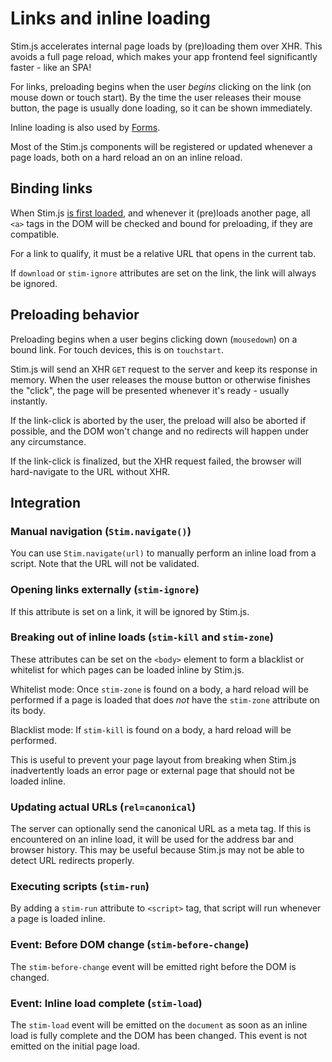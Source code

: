 # Links and inline loading
Stim.js accelerates internal page loads by (pre)loading them over XHR. This avoids a full page reload, which makes your app frontend feel significantly faster - like an SPA!

For links, preloading begins when the user *begins* clicking on the link (on mouse down or touch start). By the time the user releases their mouse button, the page is usually done loading, so it can be shown immediately.

Inline loading is also used by [Forms](./forms.md).

Most of the Stim.js components will be registered or updated whenever a page loads, both on a hard reload an on an inline reload. 

## Binding links
When Stim.js [is first loaded](installation.md), and whenever it (pre)loads another page, all `<a>` tags in the DOM will be checked and bound for preloading, if they are compatible.

For a link to qualify, it must be a relative URL that opens in the current tab.

If `download` or `stim-ignore` attributes are set on the link, the link will always be ignored.

## Preloading behavior
Preloading begins when a user begins clicking down (`mousedown`) on a bound link. For touch devices, this is on `touchstart`.

Stim.js will send an XHR `GET` request to the server and keep its response in memory. When the user releases the mouse button or otherwise finishes the "click", the page will be presented whenever it's ready - usually instantly.


If the link-click is aborted by the user, the preload will also be aborted if possible, and the DOM won't change and no redirects will happen under any circumstance.

If the link-click is finalized, but the XHR request failed, the browser will hard-navigate to the URL without XHR.

## Integration

### Manual navigation (`Stim.navigate()`)
You can use `Stim.navigate(url)` to manually perform an inline load from a script. Note that the URL will not be validated.

### Opening links externally (`stim-ignore`)
If this attribute is set on a link, it will be ignored by Stim.js.

### Breaking out of inline loads (`stim-kill` and `stim-zone`)
These attributes can be set on the `<body>` element to form a blacklist or whitelist for which pages can be loaded inline by Stim.js.

Whitelist mode: Once `stim-zone` is found on a body, a hard reload will be performed if a page is loaded that does *not* have the `stim-zone` attribute on its body.

Blacklist mode: If `stim-kill` is found on a body, a hard reload will be performed.

This is useful to prevent your page layout from breaking when Stim.js inadvertently loads an error page or external page that should not be loaded inline.     

### Updating actual URLs (`rel=canonical`)
The server can optionally send the canonical URL as a meta tag. If this is encountered on an inline load, it will be used for the address bar and browser history. This may be useful because Stim.js may not be able to detect URL redirects properly.

### Executing scripts (`stim-run`)
By adding a `stim-run` attribute to `<script>` tag, that script will run whenever a page is loaded inline.

### Event: Before DOM change (`stim-before-change`)
The `stim-before-change` event will be emitted right before the DOM is changed.

### Event: Inline load complete (`stim-load`)
The `stim-load` event will be emitted on the `document` as soon as an inline load is fully complete and the DOM has been changed. This event is not emitted on the initial page load.

